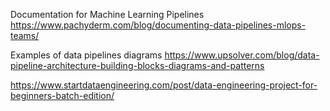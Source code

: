 
Documentation for Machine Learning Pipelines
https://www.pachyderm.com/blog/documenting-data-pipelines-mlops-teams/

Examples of data pipelines diagrams
https://www.upsolver.com/blog/data-pipeline-architecture-building-blocks-diagrams-and-patterns

https://www.startdataengineering.com/post/data-engineering-project-for-beginners-batch-edition/

